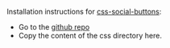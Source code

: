Installation instructions for
[css-social-buttons](http://zocial.smcllns.com/):

- Go to the [github
  repo](https://github.com/samcollins/css-social-buttons/)
- Copy the content of the css directory here.
